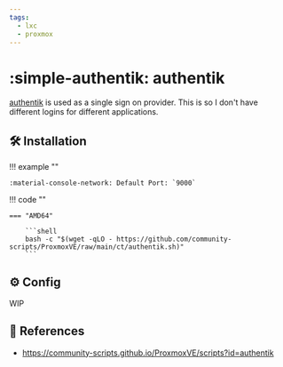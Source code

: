```yaml
---
tags:
  - lxc
  - proxmox
---
```

# :simple-authentik: authentik

[authentik][1] is used as a single sign on provider. This is so I don't have different logins for
different applications.

## :hammer_and_wrench: Installation

!!! example ""

    :material-console-network: Default Port: `9000`

!!! code ""

    === "AMD64"

        ```shell
        bash -c "$(wget -qLO - https://github.com/community-scripts/ProxmoxVE/raw/main/ct/authentik.sh)"
        ```

## :gear: Config

WIP

## :link: References

- <https://community-scripts.github.io/ProxmoxVE/scripts?id=authentik>

[1]: <https://goauthentik.io/>
